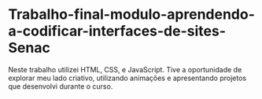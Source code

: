 # Trabalho-final-modulo-aprendendo-a-codificar-interfaces-de-sites-Senac
Neste trabalho utilizei HTML, CSS, e JavaScript. Tive  a oportunidade de explorar meu lado criativo, utilizando animações e apresentando projetos que desenvolvi durante o curso.
